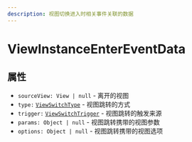 ```yaml
---
description: 视图切换进入时相关事件关联的数据
---
```


# ViewInstanceEnterEventData

## 属性

* `sourceView: View | null` - 离开的视图
* `type:` [`ViewSwitchType`]() - 视图跳转的方式
* `trigger:` [`ViewSwitchTrigger`]() - 视图跳转的触发来源
* `params: Object | null` - 视图跳转携带的视图参数
* `options: Object | null` - 视图跳转携带的视图选项



